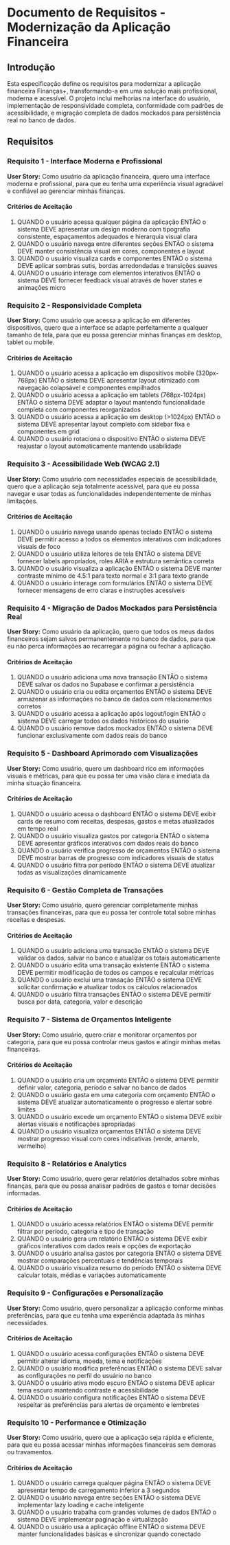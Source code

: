 # Documento de Requisitos - Modernização da Aplicação Financeira

## Introdução

Esta especificação define os requisitos para modernizar a aplicação financeira Finanças+, transformando-a em uma solução mais profissional, moderna e acessível. O projeto inclui melhorias na interface do usuário, implementação de responsividade completa, conformidade com padrões de acessibilidade, e migração completa de dados mockados para persistência real no banco de dados.

## Requisitos

### Requisito 1 - Interface Moderna e Profissional

**User Story:** Como usuário da aplicação financeira, quero uma interface moderna e profissional, para que eu tenha uma experiência visual agradável e confiável ao gerenciar minhas finanças.

#### Critérios de Aceitação

1. QUANDO o usuário acessa qualquer página da aplicação ENTÃO o sistema DEVE apresentar um design moderno com tipografia consistente, espaçamentos adequados e hierarquia visual clara
2. QUANDO o usuário navega entre diferentes seções ENTÃO o sistema DEVE manter consistência visual em cores, componentes e layout
3. QUANDO o usuário visualiza cards e componentes ENTÃO o sistema DEVE aplicar sombras sutis, bordas arredondadas e transições suaves
4. QUANDO o usuário interage com elementos interativos ENTÃO o sistema DEVE fornecer feedback visual através de hover states e animações micro

### Requisito 2 - Responsividade Completa

**User Story:** Como usuário que acessa a aplicação em diferentes dispositivos, quero que a interface se adapte perfeitamente a qualquer tamanho de tela, para que eu possa gerenciar minhas finanças em desktop, tablet ou mobile.

#### Critérios de Aceitação

1. QUANDO o usuário acessa a aplicação em dispositivos mobile (320px-768px) ENTÃO o sistema DEVE apresentar layout otimizado com navegação colapsável e componentes empilhados
2. QUANDO o usuário acessa a aplicação em tablets (768px-1024px) ENTÃO o sistema DEVE adaptar o layout mantendo funcionalidade completa com componentes reorganizados
3. QUANDO o usuário acessa a aplicação em desktop (>1024px) ENTÃO o sistema DEVE apresentar layout completo com sidebar fixa e componentes em grid
4. QUANDO o usuário rotaciona o dispositivo ENTÃO o sistema DEVE reajustar o layout automaticamente mantendo usabilidade

### Requisito 3 - Acessibilidade Web (WCAG 2.1)

**User Story:** Como usuário com necessidades especiais de acessibilidade, quero que a aplicação seja totalmente acessível, para que eu possa navegar e usar todas as funcionalidades independentemente de minhas limitações.

#### Critérios de Aceitação

1. QUANDO o usuário navega usando apenas teclado ENTÃO o sistema DEVE permitir acesso a todos os elementos interativos com indicadores visuais de foco
2. QUANDO o usuário utiliza leitores de tela ENTÃO o sistema DEVE fornecer labels apropriados, roles ARIA e estrutura semântica correta
3. QUANDO o usuário visualiza a aplicação ENTÃO o sistema DEVE manter contraste mínimo de 4.5:1 para texto normal e 3:1 para texto grande
4. QUANDO o usuário interage com formulários ENTÃO o sistema DEVE fornecer mensagens de erro claras e instruções acessíveis

### Requisito 4 - Migração de Dados Mockados para Persistência Real

**User Story:** Como usuário da aplicação, quero que todos os meus dados financeiros sejam salvos permanentemente no banco de dados, para que eu não perca informações ao recarregar a página ou fechar a aplicação.

#### Critérios de Aceitação

1. QUANDO o usuário adiciona uma nova transação ENTÃO o sistema DEVE salvar os dados no Supabase e confirmar a persistência
2. QUANDO o usuário cria ou edita orçamentos ENTÃO o sistema DEVE armazenar as informações no banco de dados com relacionamentos corretos
3. QUANDO o usuário acessa a aplicação após logout/login ENTÃO o sistema DEVE carregar todos os dados históricos do usuário
4. QUANDO o usuário remove dados mockados ENTÃO o sistema DEVE funcionar exclusivamente com dados reais do banco

### Requisito 5 - Dashboard Aprimorado com Visualizações

**User Story:** Como usuário, quero um dashboard rico em informações visuais e métricas, para que eu possa ter uma visão clara e imediata da minha situação financeira.

#### Critérios de Aceitação

1. QUANDO o usuário acessa o dashboard ENTÃO o sistema DEVE exibir cards de resumo com receitas, despesas, gastos e metas atualizados em tempo real
2. QUANDO o usuário visualiza gastos por categoria ENTÃO o sistema DEVE apresentar gráficos interativos com dados reais do banco
3. QUANDO o usuário verifica progresso de orçamentos ENTÃO o sistema DEVE mostrar barras de progresso com indicadores visuais de status
4. QUANDO o usuário filtra por período ENTÃO o sistema DEVE atualizar todas as visualizações dinamicamente

### Requisito 6 - Gestão Completa de Transações

**User Story:** Como usuário, quero gerenciar completamente minhas transações financeiras, para que eu possa ter controle total sobre minhas receitas e despesas.

#### Critérios de Aceitação

1. QUANDO o usuário adiciona uma transação ENTÃO o sistema DEVE validar os dados, salvar no banco e atualizar os totais automaticamente
2. QUANDO o usuário edita uma transação existente ENTÃO o sistema DEVE permitir modificação de todos os campos e recalcular métricas
3. QUANDO o usuário exclui uma transação ENTÃO o sistema DEVE solicitar confirmação e atualizar todos os cálculos relacionados
4. QUANDO o usuário filtra transações ENTÃO o sistema DEVE permitir busca por data, categoria, valor e descrição

### Requisito 7 - Sistema de Orçamentos Inteligente

**User Story:** Como usuário, quero criar e monitorar orçamentos por categoria, para que eu possa controlar meus gastos e atingir minhas metas financeiras.

#### Critérios de Aceitação

1. QUANDO o usuário cria um orçamento ENTÃO o sistema DEVE permitir definir valor, categoria, período e salvar no banco de dados
2. QUANDO o usuário gasta em uma categoria com orçamento ENTÃO o sistema DEVE atualizar automaticamente o progresso e alertar sobre limites
3. QUANDO o usuário excede um orçamento ENTÃO o sistema DEVE exibir alertas visuais e notificações apropriadas
4. QUANDO o usuário visualiza orçamentos ENTÃO o sistema DEVE mostrar progresso visual com cores indicativas (verde, amarelo, vermelho)

### Requisito 8 - Relatórios e Analytics

**User Story:** Como usuário, quero gerar relatórios detalhados sobre minhas finanças, para que eu possa analisar padrões de gastos e tomar decisões informadas.

#### Critérios de Aceitação

1. QUANDO o usuário acessa relatórios ENTÃO o sistema DEVE permitir filtrar por período, categoria e tipo de transação
2. QUANDO o usuário gera um relatório ENTÃO o sistema DEVE exibir gráficos interativos com dados reais e opções de exportação
3. QUANDO o usuário analisa gastos por categoria ENTÃO o sistema DEVE mostrar comparações percentuais e tendências temporais
4. QUANDO o usuário visualiza resumo do período ENTÃO o sistema DEVE calcular totais, médias e variações automaticamente

### Requisito 9 - Configurações e Personalização

**User Story:** Como usuário, quero personalizar a aplicação conforme minhas preferências, para que eu tenha uma experiência adaptada às minhas necessidades.

#### Critérios de Aceitação

1. QUANDO o usuário acessa configurações ENTÃO o sistema DEVE permitir alterar idioma, moeda, tema e notificações
2. QUANDO o usuário modifica preferências ENTÃO o sistema DEVE salvar as configurações no perfil do usuário no banco
3. QUANDO o usuário ativa modo escuro ENTÃO o sistema DEVE aplicar tema escuro mantendo contraste e acessibilidade
4. QUANDO o usuário configura notificações ENTÃO o sistema DEVE respeitar as preferências para alertas de orçamento e lembretes

### Requisito 10 - Performance e Otimização

**User Story:** Como usuário, quero que a aplicação seja rápida e eficiente, para que eu possa acessar minhas informações financeiras sem demoras ou travamentos.

#### Critérios de Aceitação

1. QUANDO o usuário carrega qualquer página ENTÃO o sistema DEVE apresentar tempo de carregamento inferior a 3 segundos
2. QUANDO o usuário navega entre seções ENTÃO o sistema DEVE implementar lazy loading e cache inteligente
3. QUANDO o usuário trabalha com grandes volumes de dados ENTÃO o sistema DEVE implementar paginação e virtualização
4. QUANDO o usuário usa a aplicação offline ENTÃO o sistema DEVE manter funcionalidades básicas e sincronizar quando conectado
